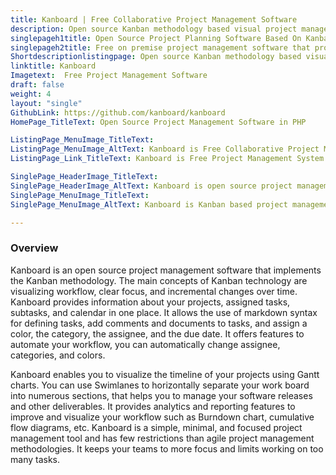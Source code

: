 ```yaml
---
title: Kanboard | Free Collaborative Project Management Software
description: Open source Kanban methodology based visual project management software that provides information about your projects, tasks, and calendar in one place.
singlepageh1title: Open Source Project Planning Software Based On Kanban
singlepageh2title: Free on premise project management software that provides Gantt Chart, Swimlane flowchart, and Burndown Chart to improve your team focus and productivity.
Shortdescriptionlistingpage: Open source Kanban methodology based visual project management software that provides information about your projects, tasks, and calendar in one place.
linktitle: Kanboard
Imagetext:  Free Project Management Software 
draft: false
weight: 4
layout: "single"
GithubLink: https://github.com/kanboard/kanboard
HomePage_TitleText: Open Source Project Management Software in PHP

ListingPage_MenuImage_TitleText: 
ListingPage_MenuImage_AltText: Kanboard is Free Collaborative Project Management Software
ListingPage_Link_TitleText: Kanboard is Free Project Management System

SinglePage_HeaderImage_TitleText: 
SinglePage_HeaderImage_AltText: Kanboard is open source project management software in PHP
SinglePage_MenuImage_TitleText: 
SinglePage_MenuImage_AltText: Kanboard is Kanban based project management software

---
```

### **Overview**

Kanboard is an open source project management software that implements the Kanban methodology. The main concepts of Kanban technology are visualizing workflow, clear focus, and incremental changes over time. Kanboard provides information about your projects, assigned tasks, subtasks, and calendar in one place. It allows the use of markdown syntax for defining tasks, add comments and documents to tasks, and assign a color, the category, the assignee, and the due date. It offers features to automate your workflow, you can automatically change assignee, categories, and colors.

Kanboard enables you to visualize the timeline of your projects using Gantt charts. You can use Swimlanes to horizontally separate your work board into numerous sections, that helps you to manage your software releases and other deliverables. It provides analytics and reporting features to improve and visualize your workflow such as Burndown chart, cumulative flow diagrams, etc. Kanboard is a simple, minimal, and focused project management tool and has few restrictions than agile project management methodologies. It keeps your teams to more focus and limits working on too many tasks.

